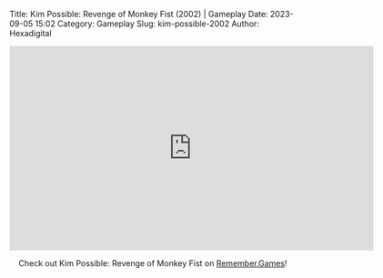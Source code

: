 Title: Kim Possible: Revenge of Monkey Fist (2002) | Gameplay
Date: 2023-09-05 15:02
Category: Gameplay
Slug: kim-possible-2002
Author: Hexadigital

<center><iframe src="https://www.youtube.com/embed/dgDwO0IZ5NY?feature=oembed" allow="accelerometer; autoplay; encrypted-media; gyroscope; picture-in-picture" width="640" height="360" frameborder="0"></iframe>

Check out Kim Possible: Revenge of Monkey Fist on [Remember.Games](https://remember.games/game/7748/disneys-kim-possible-revenge-of-monkey-fist/)!</center>